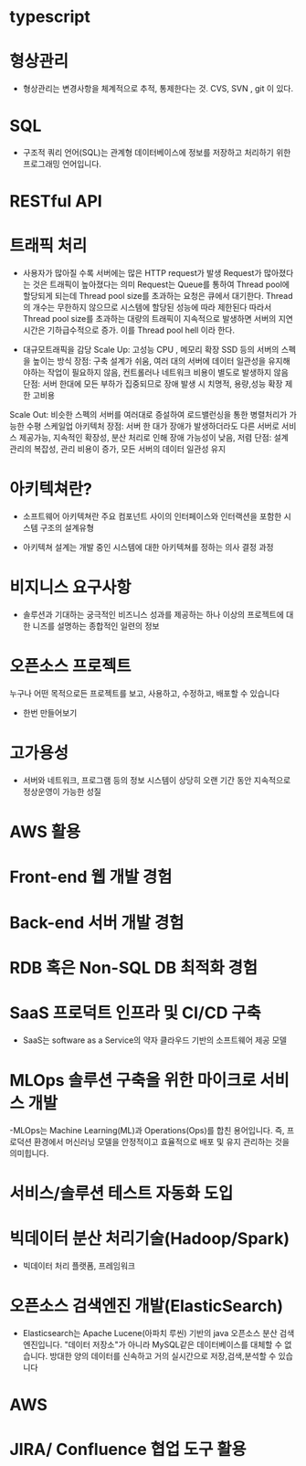 # typescript

# 형상관리
- 형상관리는 변경사항을 체계적으로 추적, 통제한다는 것.  CVS, SVN , git 이 있다. 
# SQL
- 구조적 쿼리 언어(SQL)는 관계형 데이터베이스에 정보를 저장하고 처리하기 위한 프로그래밍 언어입니다. 
# RESTful API
# 트래픽 처리 
- 사용자가 많아질 수록 서버에는 많은 HTTP request가 발생
Request가 많아졌다는 것은 트래픽이 높아졌다는 의미
Request는 Queue를 통하여 Thread pool에 할당되게 되는데
Thread pool size를 초과하는 요청은 큐에서 대기한다.
Thread의 개수는 무한하지 않으므로 시스템에 할당된 성능에 따라 제한된다
따라서 Thread pool size를 초과하는 대량의 트래픽이 지속적으로 발생하면 서버의 지연시간은
기하급수적으로 증가. 이를 Thread pool hell 이라 한다.

- 대규모트래픽을 감당
Scale Up: 고성능 CPU , 메모리 확장 SSD 등의 서버의 스펙을 높이는 방식
장점: 구축 설계가 쉬움, 여러 대의 서버에 데이터 일관성을 유지해야하는
작업이 필요하지 않음, 컨트롤러나 네트워크 비용이 별도로 발생하지 않음
단점: 서버 한대에 모든 부하가 집중되므로 장애 발생 시 치명적, 용량,성능 확장 제한
고비용

Scale Out: 비슷한 스펙의 서버를 여러대로 증설하여 로드밸런싱을 통한 병렬처리가 가능한 수평 스케일업 아키텍처
장점: 서버 한 대가 장애가 발생하더라도 다른 서버로 서비스 제공가능,
지속적인 확장성, 분산 처리로 인해 장애 가능성이 낮음, 저렴
단점: 설계 관리의 복잡성, 관리 비용이 증가, 모든 서버의 데이터 일관성 유지

# 아키텍쳐란?
- 소프트웨어 아키텍쳐란 주요 컴포넌트 사이의 인터페이스와 인터랙션을 
포함한 시스템 구조의 설계유형

- 아키텍쳐 설계는 개발 중인 시스템에 대한 아키텍쳐를 정하는 의사 결정 과정


# 비지니스 요구사항
- 솔루션과 기대하는 궁극적인 비즈니스 성과를 제공하는 하나 이상의 프로젝트에 대한 니즈를 설명하는
종합적인 일련의 정보

# 오픈소스 프로젝트
누구나 어떤 목적으로든 프로젝트를 보고, 사용하고, 수정하고, 배포할 수 있습니다
- 한번 만들어보기

# 고가용성
- 서버와 네트워크, 프로그램 등의 정보 시스템이 상당히 오랜 기간 동안 지속적으로 
정상운영이 가능한 성질

# AWS 활용
# Front-end 웹 개발 경험
# Back-end 서버 개발 경험
# RDB 혹은 Non-SQL DB 최적화 경험

# SaaS 프로덕트 인프라 및 CI/CD 구축
- SaaS는 software as a Service의 약자
클라우드 기반의 소프트웨어 제공 모델

# MLOps 솔루션 구축을 위한 마이크로 서비스 개발
-MLOps는 Machine Learning(ML)과 Operations(Ops)를 합친 용어입니다. 즉, 프로덕션 환경에서 머신러닝 모델을 안정적이고 효율적으로 배포 및 유지 관리하는 것을 의미힙니다.

# 서비스/솔루션 테스트 자동화 도입
# 빅데이터 분산 처리기술(Hadoop/Spark)
- 빅데이터 처리 플랫폼, 프레임워크

# 오픈소스 검색엔진 개발(ElasticSearch)
- Elasticsearch는 Apache Lucene(아파치 루씬) 기반의 java 오픈소스 분산 검색 엔진입니다.
"데이터 저장소"가 아니라 MySQL같은 데이터베이스를 대체할 수 없습니다.
방대한 양의 데이터를 신속하고 거의 실시간으로 저장,검색,분석할 수 있습니다
# AWS
# JIRA/ Confluence 협업 도구 활용
